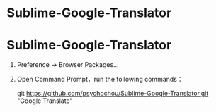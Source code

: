 # Sublime-Google-Translator

# Sublime-Google-Translator

1. Preference -> Browser Packages...
2. Open Command Prompt，run the following commands：

    git https://github.com/psychochou/Sublime-Google-Translator.git "Google Translate"
